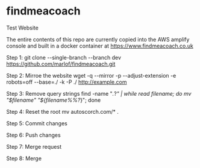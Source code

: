 # findmeacoach
Test Website

The entire contents of this repo are currently copied into the AWS amplify console and built in a docker container at https://www.findmeacoach.co.uk


Step 1: git clone --single-branch --branch dev https://github.com/marlof/findmeacoach.git

Step 2: Mirroe the website
  wget -q --mirror -p --adjust-extension -e robots=off --base=./ -k -P ./ http://example.com

Step 3: Remove query strings
  find -name "*.*\?*" | while read filename; do mv "$filename" "${filename%%\?*}"; done

Step 4: Reset the root
  mv autoscorch.com/* .

Step 5: Commit changes

Step 6: Push changes

Step 7: Merge request

Step 8: Merge


